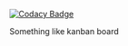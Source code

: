
[![Codacy Badge](https://api.codacy.com/project/badge/Grade/7fc95ef891ce42d5bf6eeede3a80969a)](https://www.codacy.com/app/eLeontev/board?utm_source=github.com&utm_medium=referral&utm_content=eLeontev/board&utm_campaign=badger)

Something like kanban board